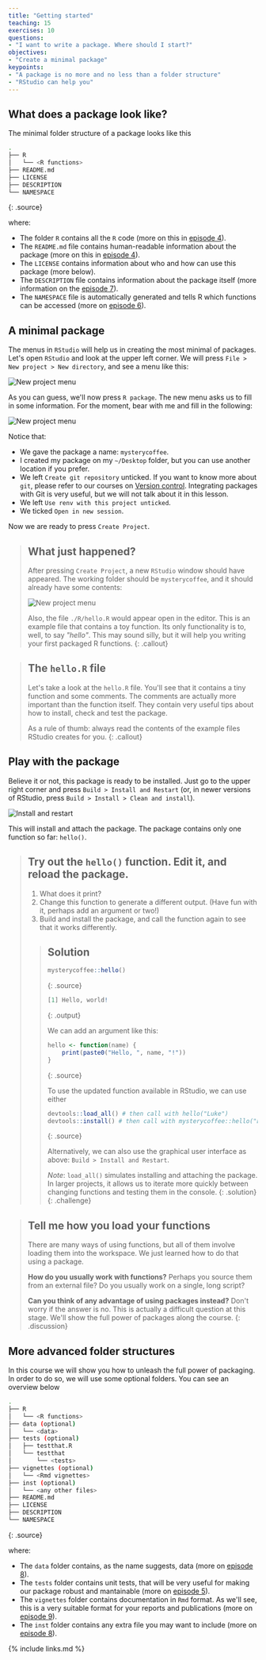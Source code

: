 ```yaml
---
title: "Getting started"
teaching: 15
exercises: 10
questions:
- "I want to write a package. Where should I start?"
objectives:
- "Create a minimal package"
keypoints:
- "A package is no more and no less than a folder structure"
- "RStudio can help you"
---
```


## What does a package look like?

The minimal folder structure of a package looks like this

~~~sh
.
├── R
│   └── <R functions>
├── README.md
├── LICENSE
├── DESCRIPTION
└── NAMESPACE
~~~
{: .source}

where:

- The folder `R` contains all the `R` code (more on this in [episode 4](../04-functions)).
- The `README.md` file contains human-readable information about the package (more on this in [episode 4](../04-functions)).
- The `LICENSE` contains information about who and how can use this package (more below).
- The `DESCRIPTION` file contains information about the package itself (more information on the [episode 7](../07-dependencies)).
- The `NAMESPACE` file is automatically generated and tells R which functions can be accessed (more on [episode 6](../06-documentation)).

## A minimal package

The menus in `RStudio` will help us in creating the most minimal of packages.
Let's open `RStudio` and look at the upper left corner.
We will press `File > New project > New directory`, and see a menu like this:

![New project menu](../fig/new-project.png)

As you can guess, we'll now press `R package`.
The new menu asks us to fill in some information.
For the moment, bear with me and fill in the following:

![New project menu](../fig/create-package.png)

Notice that:

- We gave the package a name: `mysterycoffee`.
- I created my package on my `~/Desktop` folder, but you can use another location if you prefer.
- We left `Create git repository` unticked. If you want to know more about `git`, please refer to our courses on [Version control](https://swcarpentry.github.io/git-novice/). Integrating packages with Git is very useful, but we will not talk about it in this lesson. 
- We left `Use renv with this project unticked`.
- We ticked `Open in new session`.

Now we are ready to press `Create Project`.

> ## What just happened?
> After pressing `Create Project`, a new `RStudio` window should have appeared.
> The working folder should be `mysterycoffee`, and it should already have some contents:
> 
> ![New project menu](../fig/contents.png)
>
> Also, the file `./R/hello.R` would appear open in the editor.
> This is an example file that contains a toy function.
> Its only functionality is to, well, to say _"hello"_.
> This may sound silly, but it will help you writing your first packaged R functions.
{: .callout}

> ## The `hello.R` file
> Let's take a look at the `hello.R` file.
> You'll see that it contains a tiny function and some comments.
> The comments are actually more important than the function itself.
> They contain very useful tips about how to install, check and test the package.
>
> As a rule of thumb: always read the contents of the example files RStudio creates for you.
{: .callout}

## Play with the package

Believe it or not, this package is ready to be installed.
Just go to the upper right corner and press `Build > Install and Restart` (or, in newer versions of RStudio, press `Build > Install > Clean and install`).

![Install and restart](../fig/install-and-restart.gif)

This will install and attach the package. The package contains only one function so far: `hello()`. 

> ## Try out the `hello()` function. Edit it, and reload the package.
> 1. What does it print? 
> 2. Change this function to generate a different output. (Have fun with it, perhaps add an argument or two!)
> 3. Build and install the package, and call the function again to see that it works differently.
> > ## Solution 
> >    ~~~r
> >    mysterycoffee::hello() 
> >    ~~~
> >    {: .source}
> > 
> >    ~~~r
> >    [1] Hello, world!
> >    ~~~
> >    {: .output}
> > 
> >    We can add an argument like this:
> >    ~~~r
> >    hello <- function(name) {
> >        print(paste0("Hello, ", name, "!"))
> >    }
> >    ~~~
> >    {: .source}
> > 
> >    To use the updated function available in RStudio, we can use either 
> >    ~~~r
> >    devtools::load_all() # then call with hello("Luke")
> >    devtools::install() # then call with mysterycoffee::hello("Luke")
> >    ~~~
> >    {: .source}
> > 
> >    Alternatively, we can also use the graphical user interface as above: `Build > Install and Restart`.
> > 
> >    *Note*: `load_all()` simulates installing and attaching the package. In larger projects, it allows us to iterate more quickly between changing functions and testing them in the console. 
> {: .solution}
{: .challenge}

> ## Tell me how you load your functions
> There are many ways of using functions, but all of them involve loading them into the workspace.
> We just learned how to do that using a package.
>
> **How do you usually work with functions?**
> Perhaps you source them from an external file?
> Do you usually work on a single, long script?
>
> **Can you think of any advantage of using packages instead?**
> Don't worry if the answer is no.
> This is actually a difficult question at this stage.
> We'll show the full power of packages along the course.
{: .discussion}

## More advanced folder structures
In this course we will show you how to unleash the full power of packaging.
In order to do so, we will use some optional folders.
You can see an overview below

~~~sh
.
├── R
│   └── <R functions>
├── data (optional)
│   └── <data>
├── tests (optional)
│   ├── testthat.R
│   └── testthat
│       └── <tests>
├── vignettes (optional)
│   └── <Rmd vignettes>
├── inst (optional)
│   └── <any other files>
├── README.md
├── LICENSE
├── DESCRIPTION
└── NAMESPACE
~~~
{: .source}

where:

- The `data` folder contains, as the name suggests, data (more on [episode 8](../data)).
- The `tests` folder contains unit tests, that will be very useful for making our package robust and mantainable (more on [episode 5](../05-testing)).
- The `vignettes` folder contains documentation in `Rmd` format. As we'll see, this is a very suitable format for your reports and publications (more on [episode 9](../09-vignettes)).
- The `inst` folder contains any extra file you may want to include (more on [episode 8](../data)).

{% include links.md %}
